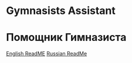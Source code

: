 # Gymnasists Assistant
# Помощник Гимназиста
[English ReadME](https://github.com/AlexanderVoronkov/GymnasistsAssistant2/blob/master/README_en.md)
[Russian ReadMe]()
